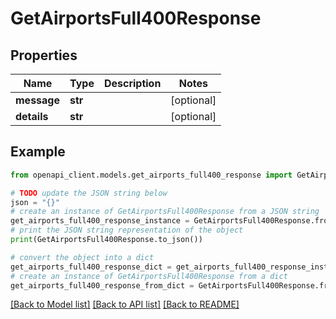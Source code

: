 # GetAirportsFull400Response


## Properties

Name | Type | Description | Notes
------------ | ------------- | ------------- | -------------
**message** | **str** |  | [optional] 
**details** | **str** |  | [optional] 

## Example

```python
from openapi_client.models.get_airports_full400_response import GetAirportsFull400Response

# TODO update the JSON string below
json = "{}"
# create an instance of GetAirportsFull400Response from a JSON string
get_airports_full400_response_instance = GetAirportsFull400Response.from_json(json)
# print the JSON string representation of the object
print(GetAirportsFull400Response.to_json())

# convert the object into a dict
get_airports_full400_response_dict = get_airports_full400_response_instance.to_dict()
# create an instance of GetAirportsFull400Response from a dict
get_airports_full400_response_from_dict = GetAirportsFull400Response.from_dict(get_airports_full400_response_dict)
```
[[Back to Model list]](../README.md#documentation-for-models) [[Back to API list]](../README.md#documentation-for-api-endpoints) [[Back to README]](../README.md)


